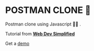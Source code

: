 # POSTMAN CLONE 🔗

Postman clone using Javascript 🦸‍♂️ . <br />

Tutorial from <b><a href="https://youtu.be/qQR0mfFGRmo">Web Dev Simplified</a></b>

Get a <a href="https://apiman.netlify.app/">demo</a>
